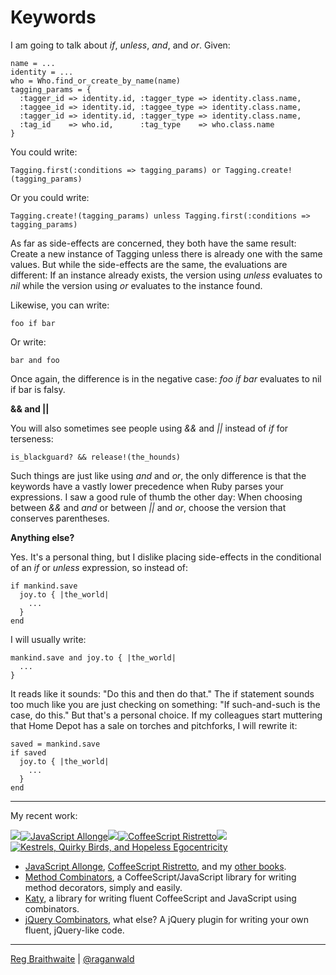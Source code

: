 Keywords
===

I am going to talk about *if*, *unless*, *and*, and *or*. Given:

    name = ...
    identity = ...
    who = Who.find_or_create_by_name(name)
    tagging_params = {
      :tagger_id => identity.id, :tagger_type => identity.class.name,
      :taggee_id => identity.id, :taggee_type => identity.class.name,
      :tagger_id => identity.id, :tagger_type => identity.class.name,
      :tag_id    => who.id,      :tag_type    => who.class.name
    }

You could write:

    Tagging.first(:conditions => tagging_params) or Tagging.create!(tagging_params)

Or you could write:

    Tagging.create!(tagging_params) unless Tagging.first(:conditions => tagging_params)

As far as side-effects are concerned, they both have the same result: Create a new instance of Tagging unless there is already one with the same values. But while the side-effects are the same, the evaluations are different: If an instance already exists, the version using *unless* evaluates to *nil* while the version using *or* evaluates to the instance found.

Likewise, you can write:

    foo if bar

Or write:

    bar and foo

Once again, the difference is in the negative case: *foo if bar* evaluates to nil if bar is falsy.

**&& and ||**

You will also sometimes see people using *&&* and *||* instead of *if* for terseness:

    is_blackguard? && release!(the_hounds)

Such things are just like using *and* and *or*, the only difference is that the keywords have a vastly lower precedence when Ruby parses your expressions. I saw a good rule of thumb the other day: When choosing between *&&* and *and* or between *||* and *or*, choose the version that conserves parentheses.

**Anything else?**

Yes. It's a personal thing, but I dislike placing side-effects in the conditional of an *if* or *unless* expression, so instead of:

    if mankind.save
      joy.to { |the_world|
        ...
      }
    end

I will usually write:

    mankind.save and joy.to { |the_world|
      ...
    }

It reads like it sounds: "Do this and then do that." The if statement sounds too much like you are just checking on something: "If such-and-such is the case, do this." But that's a personal choice. If my colleagues start muttering that Home Depot has a sale on torches and pitchforks, I will rewrite it:

    saved = mankind.save
    if saved
      joy.to { |the_world|
        ...
      }
    end

---

My recent work:

![](http://i.minus.com/iL337yTdgFj7.png)[![JavaScript Allonge](http://i.minus.com/iTeArnPx8NrbG.jpeg)](http://leanpub.com/javascript-allonge "JavaScript Allongé")![](http://i.minus.com/iL337yTdgFj7.png)[![CoffeeScript Ristretto](http://i.minus.com/iuYNUrU0MAR59.jpeg)](http://leanpub.com/coffeescript-ristretto "CoffeeScript Ristretto")![](http://i.minus.com/iL337yTdgFj7.png)[![Kestrels, Quirky Birds, and Hopeless Egocentricity](http://i.minus.com/ifN7VFpRXkRQW.jpeg)](http//leanpub.com/combinators "Kestrels, Quirky Birds, and Hopeless Egocentricity")

* [JavaScript Allonge](http://leanpub.com/javascript-allonge), [CoffeeScript Ristretto](http://leanpub.com/coffeescript-ristretto), and my [other books](http://leanpub.com/u/raganwald).
* [Method Combinators](https://github.com/raganwald/method-combinators), a CoffeeScript/JavaScript library for writing method decorators, simply and easily.
* [Katy](http://github.com/raganwald/Katy), a library for writing fluent CoffeeScript and JavaScript using combinators.
* [jQuery Combinators](http://githiub.com/raganwald/jquery-combinators), what else? A jQuery plugin for writing your own fluent, jQuery-like code.  

---

[Reg Braithwaite](http://braythwayt.com) | [@raganwald](http://twitter.com/raganwald)